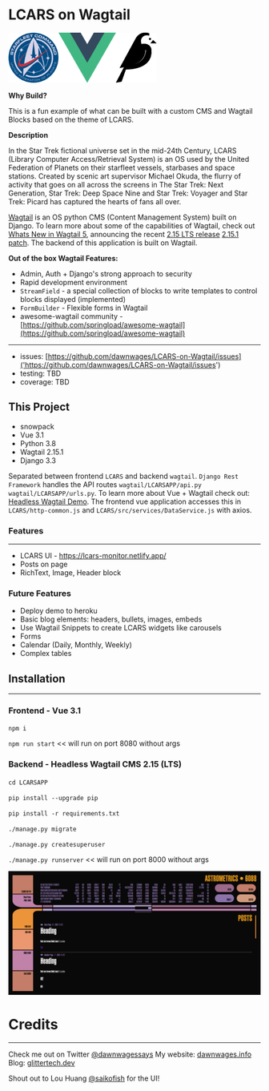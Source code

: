 # LCARS on Wagtail
<img src="UnitedFederationofPlanets.png" alt="United Federation of Planets Logo" height="100" max-width="200"/><img src="Vue.js_Logo.png" alt="Vue JS Logo" height="100" max-width="200"/><img src="wagtail-logo.png" alt="Wagtail Logo" height="100" maxwidth="200"/>

**Why Build?**

This is a fun example of what can be built with a custom CMS and Wagtail Blocks based on the theme of LCARS.  

**Description** 

In the Star Trek fictional universe set in the mid-24th Century, LCARS (Library Computer Access/Retrieval System) is an OS used by the United Federation of Planets on their starfleet vessels, starbases and space stations. Created by scenic art supervisor Michael Okuda, the flurry of activity that goes on all across the screens in The Star Trek: Next Generation, Star Trek: Deep Space Nine and Star Trek: Voyager and Star Trek: Picard has captured the hearts of fans all over.

[Wagtail]('https://docs.wagtail.io/en/stable/') is an OS python CMS (Content Management System) built on Django. To learn more about some of the capabilities of Wagtail, check out [Whats New in Wagtail 5](https://www.youtube.com/watch?v=ONI0Dfe5CU4), announcing the recent [2.15 LTS release](https://docs.wagtail.io/en/stable/releases/2.15.html) [2.15.1 patch](https://docs.wagtail.io/en/stable/releases/2.15.1.html). The backend of this application is built on Wagtail.

**Out of the box Wagtail Features:**
- Admin, Auth + Django's strong approach to security
- Rapid development environment
- `StreamField` - a special collection of blocks to write templates to control blocks displayed (implemented)
- `FormBuilder` - Flexible forms in Wagtail
- awesome-wagtail community - [https://github.com/springload/awesome-wagtail](https://github.com/springload/awesome-wagtail)
<hr>

- issues: [https://github.com/dawnwages/LCARS-on-Wagtail/issues]('https://github.com/dawnwages/LCARS-on-Wagtail/issues')
- testing: TBD
- coverage: TBD

## This Project

- snowpack
- Vue 3.1
- Python 3.8
- Wagtail 2.15.1
- Django 3.3

Separated between frontend `LCARS` and backend `wagtail`. `Django Rest Framework` handles the API routes `wagtail/LCARSAPP/api.py` `wagtail/LCARSAPP/urls.py`. To learn more about Vue + Wagtail check out: [Headless Wagtail Demo](https://gist.github.com/tomdyson/abf1e973db4dcd50b388816f8c20adb0). The frontend vue application accesses this in `LCARS/http-common.js` and `LCARS/src/services/DataService.js` with axios.


### Features
<hr>

- LCARS UI - https://lcars-monitor.netlify.app/
- Posts on page
- RichText, Image, Header block

### Future Features
- Deploy demo to heroku
- Basic blog elements: headers, bullets, images, embeds
- Use Wagtail Snippets to create LCARS widgets like carousels 
- Forms
- Calendar (Daily, Monthly, Weekly)
- Complex tables

## Installation
<hr>

### Frontend - Vue 3.1

`npm i`

`npm run start` << will run on port 8080 without args

### Backend - Headless Wagtail CMS 2.15 (LTS)
`cd LCARSAPP`

`pip install --upgrade pip`

`pip install -r requirements.txt`

`./manage.py migrate`

`./manage.py createsuperuser`

`./manage.py runserver` << will run on port 8000 without args

![screen shot of LCARS APP](example_screenshot.png)

# Credits
<hr>

Check me out on Twitter [@dawnwagessays](https://twitter.com/dawnwagessays)
My website: [dawnwages.info](https://dawnwages.info)
Blog: [glittertech.dev](https://glittertech.dev)

Shout out to Lou Huang [@saikofish](https://twitter.com/saikofish) for the UI!